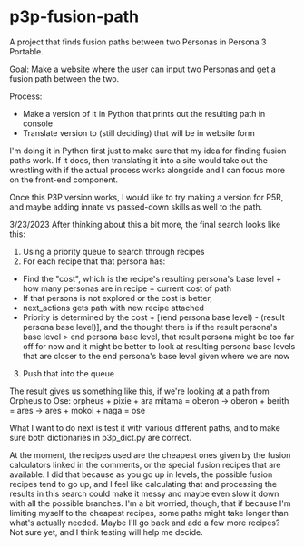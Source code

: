 # p3p-fusion-path
 A project that finds fusion paths between two Personas in Persona 3 Portable.

 Goal: Make a website where the user can input two Personas and get a fusion path
 between the two.

 Process:
 - Make a version of it in Python that prints out the resulting path in console
 - Translate version to (still deciding) that will be in website form

 I'm doing it in Python first just to make sure that my idea for finding fusion paths
 work. If it does, then translating it into a site would take out the wrestling with
 if the actual process works alongside and I can focus more on the front-end component.

 Once this P3P version works, I would like to try making a version for P5R, and maybe
 adding innate vs passed-down skills as well to the path.

3/23/2023
After thinking about this a bit more, the final search looks like this:
1) Using a priority queue to search through recipes
2) For each recipe that that persona has:
- Find the "cost", which is the recipe's resulting persona's base level + how many personas are in recipe + current cost of path
- If that persona is not explored or the cost is better,
 - next_actions gets path with new recipe attached
 - Priority is determined by the cost + [(end persona base level) - (result persona base level)],
and the thought there is if the result persona's base level > end persona base level, that result persona
might be too far off for now and it might be better to look at resulting persona base levels that are closer
to the end persona's base level given where we are now
3) Push that into the queue

The result gives us something like this, if we're looking at a path from Orpheus to Ose:
orpheus + pixie + ara mitama = oberon -> oberon + berith = ares -> ares + mokoi + naga = ose

What I want to do next is test it with various different paths, and to make sure both dictionaries in p3p_dict.py are correct.

At the moment, the recipes used are the cheapest ones given by the fusion calculators linked in the comments, or the special
fusion recipes that are available. I did that because as you go up in levels, the possible fusion recipes tend to go up,
and I feel like calculating that and processing the results in this search could make it messy and maybe even slow it down with all
the possible branches. I'm a bit worried, though, that if because I'm limiting myself to the cheapest recipes, some paths might take longer
than what's actually needed. Maybe I'll go back and add a few more recipes? Not sure yet, and I think testing will help me decide.
